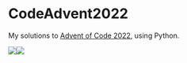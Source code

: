 # CodeAdvent2022

My solutions to [Advent of Code 2022](https://adventofcode.com/2022), using Python.

![](https://img.shields.io/badge/day%20📅-21-blue)![](https://img.shields.io/badge/stars%20⭐-40-yellow)